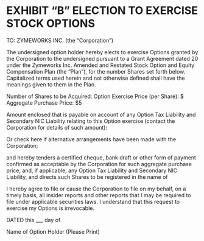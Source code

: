 # EXHIBIT “B” ELECTION TO EXERCISE STOCK OPTIONS  

TO:  ZYMEWORKS INC. (the “Corporation”)  

The undersigned option holder hereby elects to exercise Options granted by the Corporation to the undersigned pursuant to a Grant Agreement dated 20 under the Zymeworks Inc. Amended and Restated Stock Option and Equity Compensation Plan (the “Plan”), for the number Shares set forth below. Capitalized terms used herein and not otherwise defined shall have the meanings given to them in the Plan.  

Number of Shares to be Acquired: Option Exercise Price (per Share): \$ Aggregate Purchase Price: $\$ 5$  

Amount enclosed that is payable on account of any Option Tax Liability and Secondary NIC Liability relating to this Option exercise (contact the Corporation for details of such amount):  

Or check here if alternative arrangements have been made with the Corporation;  

and hereby tenders a certified cheque, bank draft or other form of payment confirmed as acceptable by the Corporation for such aggregate purchase price, and, if applicable, any Option Tax Liability and Secondary NIC Liability, and directs such Shares to be registered in the name of  

I hereby agree to file or cause the Corporation to file on my behalf, on a timely basis, all insider reports and other reports that I may be required to file under applicable securities laws.  I understand that this request to exercise my Options is irrevocable.  

DATED this ___ day of  

Name of Option Holder (Please Print)  
